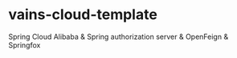 # vains-cloud-template
Spring Cloud Alibaba &amp; Spring authorization server &amp; OpenFeign &amp; Springfox
